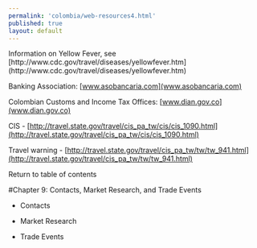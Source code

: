 ```yaml
--- 
permalink: 'colombia/web-resources4.html' 
published: true 
layout: default
---
```

<div id="web-resources4">
Information on Yellow Fever, see [http://www.cdc.gov/travel/diseases/yellowfever.htm](http://www.cdc.gov/travel/diseases/yellowfever.htm) 

Banking Association: [www.asobancaria.com](www.asobancaria.com)

Colombian Customs and Income Tax Offices: [www.dian.gov.co](www.dian.gov.co) 

CIS - [http://travel.state.gov/travel/cis_pa_tw/cis/cis_1090.html](http://travel.state.gov/travel/cis_pa_tw/cis/cis_1090.html)

Travel warning - [http://travel.state.gov/travel/cis_pa_tw/tw/tw_941.html](http://travel.state.gov/travel/cis_pa_tw/tw/tw_941.html)

Return to table of contents

#Chapter 9: Contacts, Market Research, and Trade Events

* Contacts

* Market Research

* Trade Events

</div>
